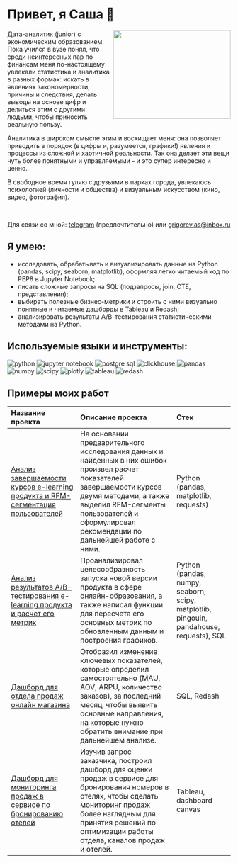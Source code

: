 # Привет, я Саша 👋
<picture>
<img align="right" src="https://i.imgflip.com/1iud7b.jpg" width="265" height="200">
</picture>

Дата-аналитик (junior) с экономическим образованием.
Пока учился в вузе понял, что среди неинтересных пар по финансам меня по-настоящему увлекали статистика и аналитика в разных формах: искать в явлениях закономерности, причины и следствия, делать выводы на основе цифр и делиться этим с другими людьми, чтобы приносить реальную пользу.

Аналитика в широком смысле этим и восхищает меня: она позволяет приводить в порядок (в цифры и, разумеется, графики!) явления и процессы из сложной и хаотичной реальности. Так она делает эти вещи чуть более понятными и управляемыми - и это супер интересно и ценно.

В свободное время гуляю с друзьями в парках города, увлекаюсь психологией (личности и общества) и визуальным искусством (кино, видео, фотография). 



<br/>

Для связи со мной: [telegram](t.me/gr_sasha) (предпочтительно) или grigorev.as@inbox.ru

## Я умею:
- исследовать, обрабатывать и визуализировать данные на Python (pandas, scipy, seaborn, matplotlib), оформляя легко читаемый код по PEP8 в Jupyter Notebook;
- писать сложные запросы на SQL (подзапросы, join, CTE, представления);
- выбирать полезные бизнес-метрики и строить с ними визуально понятные и читаемые дашборды в Tableau и Redash;
- анализировать результаты А/В-тестирования статистическими методами на Python.

## Используемые языки и инструменты:
![python](https://camo.githubusercontent.com/a86faa225c4232bae3ec6d1f22902b00591ac5bceb4b6bace5fb79ddf941d8fc/68747470733a2f2f696d672e736869656c64732e696f2f62616467652f2d507974686f6e2d4646463f7374796c653d666f722d7468652d6261646765266c6f676f3d707974686f6e)
![jupyter notebook](https://camo.githubusercontent.com/6d4beeafe3e21059548fd54b5ab22987b6d816320492c70b3442e8c2ffbebc41/68747470733a2f2f696d672e736869656c64732e696f2f62616467652f2d4a7570797465725f4e6f7465626f6f6b2d4646463f7374796c653d666f722d7468652d6261646765266c6f676f3d4a757079746572)
![postgre sql](https://camo.githubusercontent.com/21989393dad5c52c4a50c451c0108d5ea48b8d843c74ca206f9734c4aafc1fbf/68747470733a2f2f696d672e736869656c64732e696f2f62616467652f506f737467726553514c2d77686974653f6c6f676f3d506f737467726553514c2673267374796c653d666f722d7468652d6261646765)
![clickhouse](https://camo.githubusercontent.com/2ed62ad2ff9c387d16d66de27dafd68c9ba623814d2f08e3b6645c829007ef03/68747470733a2f2f696d672e736869656c64732e696f2f62616467652f436c69636b686f7573652d77686974653f6c6f676f3d436c69636b686f757365267374796c653d666f722d7468652d6261646765)
![pandas](https://camo.githubusercontent.com/c0a79732fc6fddc428bbe83cdf5d7764f12d5eb9b4bb5acaa2ee15a450d27388/68747470733a2f2f696d672e736869656c64732e696f2f62616467652f70616e6461732d77686974653f6c6f676f3d70616e646173266c6f676f436f6c6f723d626c7565267374796c653d666f722d7468652d6261646765)
![numpy](https://camo.githubusercontent.com/6bdac73b193c943b115366e240cc0b02bef003fd50e57e0b0bac65646d54fa4b/68747470733a2f2f696d672e736869656c64732e696f2f62616467652f6e756d70792d77686974653f6c6f676f3d6e756d7079266c6f676f436f6c6f723d626c7565267374796c653d666f722d7468652d6261646765)
![scipy](https://camo.githubusercontent.com/f0473ed81ad5ffe0220070ec599a3e9418d9e8f3fdb51c31f79d1c3f462b0ae5/68747470733a2f2f696d672e736869656c64732e696f2f62616467652f53636970792d77686974653f6c6f676f3d5363697079266c6f676f436f6c6f723d626c61636b267374796c653d666f722d7468652d6261646765)
![plotly](https://camo.githubusercontent.com/c8238a2e2f10b02b410d8f489fd450dc7f99c0304bd6ab09ee2582714902ebc1/68747470733a2f2f696d672e736869656c64732e696f2f62616467652f706c6f746c792d77686974653f6c6f676f3d706c6f746c79266c6f676f436f6c6f723d626c7565267374796c653d666f722d7468652d6261646765)
![tableau](https://camo.githubusercontent.com/104718c10f89478d6f1b7093e75b25c384ddd12280dd7ccbc3a606a2d207c411/68747470733a2f2f696d672e736869656c64732e696f2f62616467652f5461626c6561752d77686974653f6c6f676f3d5461626c6561752673266c6f676f436f6c6f723d79656c6c6f77267374796c653d666f722d7468652d6261646765)
![redash](https://camo.githubusercontent.com/6da5a75670fc7be40cba6c2b0a8ef7bc5b24eab302f8b03784e24d39fcabdb6a/68747470733a2f2f696d672e736869656c64732e696f2f62616467652f7265646173682d77686974653f6c6f676f3d726564617368266c6f676f436f6c6f723d626c61636b267374796c653d666f722d7468652d6261646765)

## Примеры моих работ

| Название проекта | Описание проекта | Стек |
| :---------| :------- | :------------------------- |
| [Анализ завершаемости курсов e-learning продукта и RFM-сегментация пользователей](https://github.com/alex-grigorev/my_portfolio/tree/main/product_analysis_e-learn_rfm) |На основании предварительного исследования данных и найденных в них ошибок произвел расчет показателей завершаемости курсов двумя методами, а также выделил RFM-сегменты пользователей и сформулировал рекомендации по дальнейшей работе с ними.| Python (pandas, matplotlib, requests)|
| [Анализ результатов A/B-тестирования e-learning продукта и расчет его метрик](https://github.com/alex-grigorev/my_portfolio/tree/main/ab-testing_e-learn) | Проанализировал целесообразность запуска новой версии продукта в сфере онлайн-образования, а также написал функции для пересчета его основных метрик по обновленным данным и построения графиков. |Python (pandas, numpy, seaborn, scipy, matplotlib, pingouin, pandahouse, requests), SQL|
| [Дашборд для отдела продаж онлайн магазина](https://github.com/alex-grigorev/my_portfolio/tree/main/retail_dashboard) |Отобразил изменение ключевых показателей, которые определил самостоятельно (MAU, AOV, ARPU, количество заказов), за последний месяц, чтобы выявить основные направления, на которые нужно обратить внимание при дальнейшем анализе.|SQL, Redash|
| [Дашборд для мониторинга продаж в сервисе по бронированию отелей](https://github.com/alex-grigorev/my_portfolio/tree/main/hotels_dashboard) | Изучив запрос заказчика, построил дашборд для оценки продаж в сервисе для бронирования номеров в отелях, чтобы сделать мониторинг продаж более наглядным для принятия решений по оптимизации работы отдела, каналов продаж и отелей.|Tableau, dashboard canvas|

